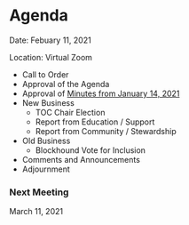 # Agenda

Date: Febuary 11, 2021

Location: Virtual Zoom

 - Call to Order
 - Approval of the Agenda
 - Approval of [Minutes from January 14, 2021](https://github.com/reactivefoundation/toc/blob/master/meetings/2021-01-14/minutes.md)
 - New Business
   - TOC Chair Election
   - Report from Education / Support
   - Report from Community / Stewardship
 - Old Business
   - Blockhound Vote for Inclusion
 - Comments and Announcements
 - Adjournment

### Next Meeting 
March 11, 2021
